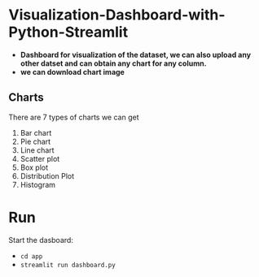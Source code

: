 # Visualization-Dashboard-with-Python-Streamlit

- **Dashboard for visualization of the dataset, we can also upload any other datset and can obtain any chart for any column.**
- **we can download chart image**

## Charts
There are 7 types of charts we can get
1. Bar chart
2. Pie chart
3. Line chart
4. Scatter plot
5. Box plot
6. Distribution Plot
7. Histogram


# Run
Start the dasboard:

- `cd app`
- `streamlit run dashboard.py`
